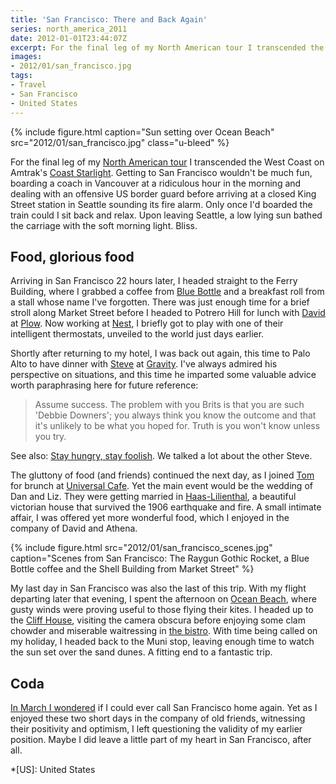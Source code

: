 ```yaml
---
title: 'San Francisco: There and Back Again'
series: north_america_2011
date: 2012-01-01T23:44:07Z
excerpt: For the final leg of my North American tour I transcended the West Coast on Amtrak's Coast Starlight. Getting to San Francisco wouldn't be much fun, boarding a coach in Vancouver at a ridiculous hour in the morning and dealing with an offensive US border guard before arriving at a closed King Street station in Seattle sounding its fire alarm.
images:
- 2012/01/san_francisco.jpg
tags:
- Travel
- San Francisco
- United States
---
```

{% include figure.html
  caption="Sun setting over Ocean Beach"
  src="2012/01/san_francisco.jpg"
  class="u-bleed"
%}

For the final leg of my [North American tour][1] I transcended the West Coast on Amtrak's [Coast Starlight][2]. Getting to San Francisco wouldn't be much fun, boarding a coach in Vancouver at a ridiculous hour in the morning and dealing with an offensive US border guard before arriving at a closed King Street station in Seattle sounding its fire alarm. Only once I'd boarded the train could I sit back and relax. Upon leaving Seattle, a low lying sun bathed the carriage with the soft morning light. Bliss.

## Food, glorious food

Arriving in San Francisco 22 hours later, I headed straight to the Ferry Building, where I grabbed a coffee from [Blue Bottle][4] and a breakfast roll from a stall whose name I've forgotten. There was just enough time for a brief stroll along Market Street before I headed to Potrero Hill for lunch with [David][5] at [Plow][6]. Now working at [Nest][7], I briefly got to play with one of their intelligent thermostats, unveiled to the world just days earlier.

Shortly after returning to my hotel, I was back out again, this time to Palo Alto to have dinner with [Steve][8] at [Gravity][9]. I've always admired his perspective on situations, and this time he imparted some valuable advice worth paraphrasing here for future reference:

> Assume success. The problem with you Brits is that you are such 'Debbie Downers'; you always think you know the outcome and that it's unlikely to be what you hoped for. Truth is you won't know unless you try.

See also: [Stay hungry, stay foolish][10]. We talked a lot about the other Steve.

The gluttony of food (and friends) continued the next day, as I joined [Tom][11] for brunch at [Universal Cafe][12]. Yet the main event would be the wedding of Dan and Liz. They were getting married in [Haas-Lilienthal][13], a beautiful victorian house that survived the 1906 earthquake and fire. A small intimate affair, I was offered yet more wonderful food, which I enjoyed in the company of David and Athena.

{% include figure.html
  src="2012/01/san_francisco_scenes.jpg"
  caption="Scenes from San Francisco: The Raygun Gothic Rocket, a Blue Bottle coffee and the Shell Building from Market Street"
%}

My last day in San Francisco was also the last of this trip. With my flight departing later that evening, I spent the afternoon on [Ocean Beach][14], where gusty winds were proving useful to those flying their kites. I headed up to the [Cliff House][15], visiting the camera obscura before enjoying some clam chowder and miserable waitressing in [the bistro][16]. With time being called on my holiday, I headed back to the Muni stop, leaving enough time to watch the sun set over the sand dunes. A fitting end to a fantastic trip.

## Coda

[In March I wondered][17] if I could ever call San Francisco home again. Yet as I enjoyed these two short days in the company of old friends, witnessing their positivity and optimism, I left questioning the validity of my earlier position. Maybe I did leave a little part of my heart in San Francisco, after all.

[1]: /2011/12/north_america/
[2]: http://en.wikipedia.org/wiki/Coast_Starlight
[4]: http://bluebottlecoffee.net/locations/ferry-building/
[5]: http://davidlwarner.com/
[6]: http://eatatplow.com/
[7]: http://nest.com/
[8]: http://foundationcapital.com/people/partners/steve_vassallo.php
[9]: http://gravitywinebar.com/
[10]: /2011/10/stay_hungry_stay_foolish/
[11]: https://twitter.com/tomdzk
[12]: http://universalcafe.net/
[13]: http://sfheritage.org/haas-lilienthal-house/
[14]: http://en.wikipedia.org/wiki/Ocean_Beach,_San_Francisco,_California
[15]: http://en.wikipedia.org/wiki/Cliff_House,_San_Francisco
[16]: http://cliffhouse.com/bistro/
[17]: /2011/03/san_francisco/

*[US]: United States
